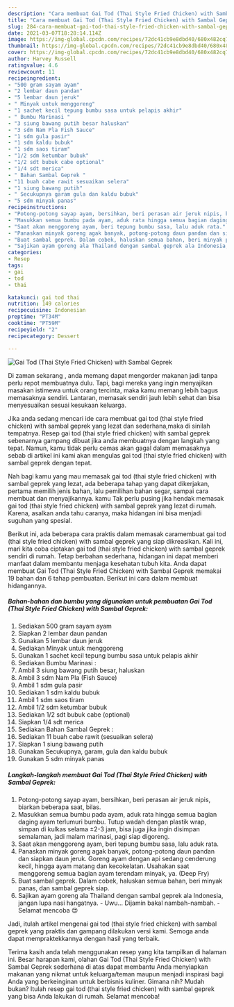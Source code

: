 ```yaml
---
description: "Cara membuat Gai Tod (Thai Style Fried Chicken) with Sambal Geprek yang enak dan Mudah Dibuat"
title: "Cara membuat Gai Tod (Thai Style Fried Chicken) with Sambal Geprek yang enak dan Mudah Dibuat"
slug: 284-cara-membuat-gai-tod-thai-style-fried-chicken-with-sambal-geprek-yang-enak-dan-mudah-dibuat
date: 2021-03-07T18:28:14.114Z
image: https://img-global.cpcdn.com/recipes/72dc41cb9e8dbd40/680x482cq70/gai-tod-thai-style-fried-chicken-with-sambal-geprek-foto-resep-utama.jpg
thumbnail: https://img-global.cpcdn.com/recipes/72dc41cb9e8dbd40/680x482cq70/gai-tod-thai-style-fried-chicken-with-sambal-geprek-foto-resep-utama.jpg
cover: https://img-global.cpcdn.com/recipes/72dc41cb9e8dbd40/680x482cq70/gai-tod-thai-style-fried-chicken-with-sambal-geprek-foto-resep-utama.jpg
author: Harvey Russell
ratingvalue: 4.6
reviewcount: 11
recipeingredient:
- "500 gram sayam ayam"
- "2 lembar daun pandan"
- "5 lembar daun jeruk"
- " Minyak untuk menggoreng"
- "1 sachet kecil tepung bumbu sasa untuk pelapis akhir"
- " Bumbu Marinasi "
- "3 siung bawang putih besar haluskan"
- "3 sdm Nam Pla Fish Sauce"
- "1 sdm gula pasir"
- "1 sdm kaldu bubuk"
- "1 sdm saos tiram"
- "1/2 sdm ketumbar bubuk"
- "1/2 sdt bubuk cabe optional"
- "1/4 sdt merica"
- " Bahan Sambal Geprek "
- "11 buah cabe rawit sesuaikan selera"
- "1 siung bawang putih"
- " Secukupnya garam gula dan kaldu bubuk"
- "5 sdm minyak panas"
recipeinstructions:
- "Potong-potong sayap ayam, bersihkan, beri perasan air jeruk nipis, biarkan beberapa saat, bilas."
- "Masukkan semua bumbu pada ayam, aduk rata hingga semua bagian daging ayam terlumuri bumbu. Tutup wadah dengan plastik wrap, simpan di kulkas selama ±2-3 jam, bisa juga jika ingin disimpan semalaman, jadi malam marinasi, pagi siap digoreng."
- "Saat akan menggoreng ayam, beri tepung bumbu sasa, lalu aduk rata."
- "Panaskan minyak goreng agak banyak, potong-potong daun pandan dan siapkan daun jeruk. Goreng ayam dengan api sedang cenderung kecil, hingga ayam matang dan kecokelatan. Usahakan saat menggoreng semua bagian ayam terendam minyak, ya. (Deep Fry)"
- "Buat sambal geprek. Dalam cobek, haluskan semua bahan, beri minyak panas, dan sambal geprek siap."
- "Sajikan ayam goreng ala Thailand dengan sambal geprek ala Indonesia, jangan lupa nasi hangatnya. Uwu... Dijamin bakal nambah-nambah. Selamat mencoba 😍"
categories:
- Resep
tags:
- gai
- tod
- thai

katakunci: gai tod thai 
nutrition: 149 calories
recipecuisine: Indonesian
preptime: "PT34M"
cooktime: "PT59M"
recipeyield: "2"
recipecategory: Dessert

---
```



![Gai Tod (Thai Style Fried Chicken) with Sambal Geprek](https://img-global.cpcdn.com/recipes/72dc41cb9e8dbd40/680x482cq70/gai-tod-thai-style-fried-chicken-with-sambal-geprek-foto-resep-utama.jpg)

Di zaman  sekarang , anda memang dapat mengorder makanan jadi tanpa perlu repot membuatnya dulu. Tapi, bagi mereka yang ingin menyajikan masakan istimewa untuk orang tercinta, maka kamu memang lebih bagus memasaknya sendiri. Lantaran, memasak sendiri jauh lebih sehat dan bisa menyesuaikan sesuai kesukaan keluarga.

Jika anda sedang mencari ide cara membuat gai tod (thai style fried chicken) with sambal geprek yang lezat dan sederhana,maka di sinilah tempatnya. Resep gai tod (thai style fried chicken) with sambal geprek  sebenarnya gampang dibuat jika anda membuatnya dengan langkah yang tepat. Namun, kamu tidak perlu cemas akan gagal dalam memasaknya 
sebab di artikel ini kami akan mengulas gai tod (thai style fried chicken) with sambal geprek dengan tepat.  



Nah bagi kamu yang mau memasak gai tod (thai style fried chicken) with sambal geprek yang lezat, ada beberapa tahap yang dapat dikerjakan, pertama memilih jenis bahan, lalu pemilihan bahan segar, sampai cara membuat dan menyajikannya. kamu Tak perlu pusing jika hendak memasak gai tod (thai style fried chicken) with sambal geprek yang lezat di rumah. Karena, asalkan anda  tahu caranya, maka hidangan ini bisa menjadi suguhan yang spesial.

Berikut ini, ada beberapa cara praktis  dalam memasak caramembuat gai tod (thai style fried chicken) with sambal geprek yang siap dikreasikan. Kali ini, mari kita coba ciptakan gai tod (thai style fried chicken) with sambal geprek sendiri di rumah. Tetap berbahan sederhana, hidangan ini dapat memberi manfaat dalam membantu menjaga kesehatan tubuh kita. Anda dapat membuat Gai Tod (Thai Style Fried Chicken) with Sambal Geprek memakai 19 bahan dan 6 tahap pembuatan. Berikut ini cara dalam membuat hidangannya.

<!--inarticleads1-->

##### Bahan-bahan dan bumbu yang digunakan untuk pembuatan Gai Tod (Thai Style Fried Chicken) with Sambal Geprek:

1. Sediakan 500 gram sayam ayam
1. Siapkan 2 lembar daun pandan
1. Gunakan 5 lembar daun jeruk
1. Sediakan  Minyak untuk menggoreng
1. Gunakan 1 sachet kecil tepung bumbu sasa untuk pelapis akhir
1. Sediakan  Bumbu Marinasi :
1. Ambil 3 siung bawang putih besar, haluskan
1. Ambil 3 sdm Nam Pla (Fish Sauce)
1. Ambil 1 sdm gula pasir
1. Sediakan 1 sdm kaldu bubuk
1. Ambil 1 sdm saos tiram
1. Ambil 1/2 sdm ketumbar bubuk
1. Sediakan 1/2 sdt bubuk cabe (optional)
1. Siapkan 1/4 sdt merica
1. Sediakan  Bahan Sambal Geprek :
1. Sediakan 11 buah cabe rawit (sesuaikan selera)
1. Siapkan 1 siung bawang putih
1. Gunakan  Secukupnya, garam, gula dan kaldu bubuk
1. Gunakan 5 sdm minyak panas




<!--inarticleads2-->

##### Langkah-langkah membuat Gai Tod (Thai Style Fried Chicken) with Sambal Geprek:

1. Potong-potong sayap ayam, bersihkan, beri perasan air jeruk nipis, biarkan beberapa saat, bilas.
1. Masukkan semua bumbu pada ayam, aduk rata hingga semua bagian daging ayam terlumuri bumbu. Tutup wadah dengan plastik wrap, simpan di kulkas selama ±2-3 jam, bisa juga jika ingin disimpan semalaman, jadi malam marinasi, pagi siap digoreng.
1. Saat akan menggoreng ayam, beri tepung bumbu sasa, lalu aduk rata.
1. Panaskan minyak goreng agak banyak, potong-potong daun pandan dan siapkan daun jeruk. Goreng ayam dengan api sedang cenderung kecil, hingga ayam matang dan kecokelatan. Usahakan saat menggoreng semua bagian ayam terendam minyak, ya. (Deep Fry)
1. Buat sambal geprek. Dalam cobek, haluskan semua bahan, beri minyak panas, dan sambal geprek siap.
1. Sajikan ayam goreng ala Thailand dengan sambal geprek ala Indonesia, jangan lupa nasi hangatnya. - Uwu... Dijamin bakal nambah-nambah. - Selamat mencoba 😍




Jadi, itulah artikel mengenai  gai tod (thai style fried chicken) with sambal geprek  yang praktis dan gampang dilakukan versi kami. Semoga anda dapat mempraktekkannya dengan hasil yang terbaik. 

Terima kasih anda telah menggunakan resep yang kita tampilkan di halaman ini. Besar harapan kami, olahan  Gai Tod (Thai Style Fried Chicken) with Sambal Geprek sederhana di atas dapat membantu Anda menyiapkan makanan yang nikmat untuk keluarga/teman maupun menjadi inspirasi bagi Anda yang berkeinginan untuk berbisnis kuliner. Gimana nih? Mudah bukan? Itulah resep gai tod (thai style fried chicken) with sambal geprek yang bisa Anda lakukan di rumah. Selamat mencoba!

